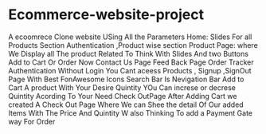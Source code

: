 # Ecommerce-website-project
 A ecoomrece Clone website  USing All the Parameters
 Home:
 Slides For all Products Section Authentication ,Product wise section 
 Product Page: where We Display all The product Related To  Think With Slides And two Buttons Add to Cart Or Order Now 
 Contact Us Page Feed Back Page Order Tracker Authentication Without Login You Cant aceess Products ,
 Signup ,SignOut Page With Best FonAwesome Icons 
 Search Bar Is Nevigation Bar 
  Add to Cart A product With Your Desire Quintity YOu Can increse or decrese Quintity Acording To Your Need 
  Check OutPage After Adding Cart we created A Check Out Page Where We can Shee the detail Of Our added Items With The Price And Quintity
  W also Thinking To add a Payment Gate way For Order
